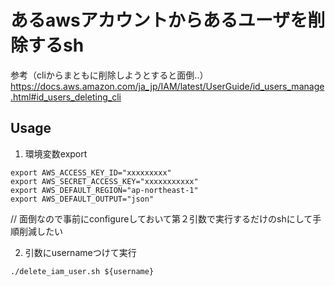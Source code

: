 # あるawsアカウントからあるユーザを削除するsh

参考（cliからまともに削除しようとすると面倒..）
https://docs.aws.amazon.com/ja_jp/IAM/latest/UserGuide/id_users_manage.html#id_users_deleting_cli

## Usage
1. 環境変数export
```
export AWS_ACCESS_KEY_ID="xxxxxxxxx"
export AWS_SECRET_ACCESS_KEY="xxxxxxxxxxx"
export AWS_DEFAULT_REGION="ap-northeast-1"
export AWS_DEFAULT_OUTPUT="json"
```
// 面倒なので事前にconfigureしておいて第２引数で実行するだけのshにして手順削減したい

2. 引数にusernameつけて実行
```
./delete_iam_user.sh ${username}
```
